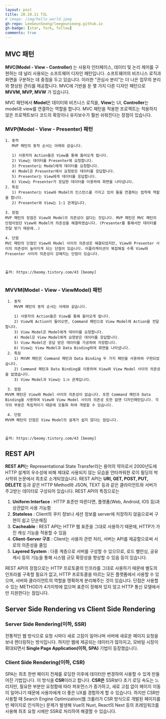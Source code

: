 ```yaml
---
layout: post
title: 20.10.11 TIL
# image: /img/hello_world.jpeg
gh-repo: LeeGeunSeong/leegeunseong.github.io
gh-badge: [star, fork, follow]
comments: true
---
```


## MVC 패턴

 **MVC(Model - View - Controller)** 는 사용자 인터페이스, 데이터 및 논리 제어를 구현하는 데 널리 사용되는 소프트웨어 디자인 패턴입니다. 소프트웨어의 비즈니스 로직과 화면을 구분하는 데 중점을 두고 있습니다. 이러한 "관심사 분리"는 더 나은 업무의 분리와 향상된 관리를 제공합니다. MVC에 기반을 둔 몇 가지 다른 디자인 패턴으로 **MVVM, MVP, MVW** 가 있습니다.

 MVC 패턴에서 **Model**은 데이터와 비즈니스 로직을, **View**는 UI, **Controller**는 model과 view를 연결하는 역할을 합니다. MVC 패턴을 적용한 프로젝트는 적용하지 않은 프로젝트보다 코드의 확장이나 유지보수가 훨씬 쉬워진다는 장점이 있습니다.
 
 ### MVP(Model - View - Presenter) 패턴
 ```
 1. 동작
	MVP 패턴의 동작 순서는 아래와 같습니다.

	1) 사용자의 Action들은 View를 통해 들어오게 됩니다.
	2) View는 데이터를 Presenter에 요청합니다.
	3) Presenter는 Model에게 데이터를 요청합니다.
	4) Model은 Presenter에서 요청받은 데이터를 응답합니다.
	5) Presenter는 View에게 데이터를 응답합니다.
	6) View는 Presenter가 응답한 데이터를 이용하여 화면을 나타냅니다.
 2. 특징
	1) Presenter는 View와 Model의 인스턴스를 가지고 있어 둘을 연결하는 접착제 역할을 합니다.
	2) Presenter와 View는 1:1 관계입니다.

 3. 장점
MVP 패턴의 장점은 View와 Model의 의존성이 없다는 것입니다. MVP 패턴은 MVC 패턴의 단점이었던 View와 Model의 의존성을 해결하였습니다. (Presenter를 통해서만 데이터를 전달 받기 때문에..)

 4. 단점
MVC 패턴의 단점인 View와 Model 사이의 의존성은 해결되었지만, View와 Presenter 사이의 의존성이 높아지게 되는 단점이 있습니다. 어플리케이션이 복잡해질 수록 View와 Presenter 사이의 의존성이 강해지는 단점이 있습니다.



출처: https://beomy.tistory.com/43 [beomy]
 	
```
### MVVM(Model - View - ViewModel) 패턴
```
 1. 동작
	MVVM 패턴의 동작 순서는 아래와 같습니다.

	1) 사용자의 Action들은 View를 통해 들어오게 됩니다.
	2) View에 Action이 들어오면, Command 패턴으로 View Model에 Action을 전달합니다.
	3) View Model은 Model에게 데이터를 요청합니다.
	4) Model은 View Model에게 요청받은 데이터를 응답합니다.
	5) View Model은 응답 받은 데이터를 가공하여 저장합니다.
	6) View는 View Model과 Data Binding하여 화면을 나타냅니다.
 2. 특징
	1) MVVM 패턴은 Command 패턴과 Data Binding 두 가지 패턴을 사용하여 구현되었습니다.
	2) Command 패턴과 Data Binding을 이용하여 View와 View Model 사이의 의존성을 없앴습니다.
	3) View Model과 View는 1:n 관계입니다.

 3. 장점
MVVM 패턴은 View와 Model 사이의 의존성이 없습니다. 또한 Command 패턴과 Data Binding을 사용하여 View와 View Model 사이의 의존성 또한 없앤 디자인패턴입니다. 각각의 부분은 독립적이기 때문에 모듈화 하여 개발할 수 있습니다.

 4. 단점
MVVM 패턴의 단점은 View Model의 설계가 쉽지 않다는 점입니다.



출처: https://beomy.tistory.com/43 [beomy]
```
## REST API
 **REST API**는 Representational State Transfer라는 용어의 약자로서 2000년도에 HTTP 설계의 우수성에 비해 제대로 사용되지 않는 모습을 안타까워한 로이 필딩의 박사학위 논문에서 최초로 소개되었습니다. REST API는 **URI, GET, POST, PUT, DELETE** 등과 같은 HTTP Method와 JSON, TEXT 등과 같은 클라이언트와 서버가 주고받는 데이터로 구성되어 있습니다. 
 REST API의 특징으로는 
1. **Uniform Interface** : HTTP 표준만 따른다면, 플랫폼(Web, Android, IOS 등)과 상관없이 사용 가능함
2. **Stateless** : Client의 쿠키 정보나 세션 정보를 server에 저장하지 않음으로써 구현이 쉽고 단순해짐
3. **Cacheable** : REST API는 HTTP 웹 표준을 그대로 사용하기 때문에, HTTP가 가진 캐싱 기능을 적용할 수 있음
4. **Client-Server 구조** : Client는 사용자 관련 처리, 서버는 API를 제공함으로써 서로의 의존성을 줄임
5. **Layered System** : 다중 계층으로 서버를 구성할 수 있으므로, 로드 밸런싱, 공유 캐시 등의 기능을 통해 시스템 규모 확장성을 향상할 수 있음
등이 있습니다.

 REST API의 장점으로는 HTTP 프로토콜의 인프라를 그대로 사용하기 때문에 별도의 인프라를 구축할 필요가 없고, HTTP 프로토콜을 따르는 모든 플랫폼에서 사용할 수 있으며, 서버와 클라이언트의 역할을 명확하게 분리해주는  것이 있습니다. 단점은 사용할 수 있는 METHOD가 4가지밖에 없으며 표준이 정해져 있지 않고 HTTP 통신 모델에서만 지원한다는 점입니다.

## Server Side Rendering vs Client Side Rendering
### Server Side Rendering(이하, SSR)
  전통적인 웹 방식으로 요청 시마다 새로 고침이 일어나며 서버에 새로운 페이지 요청을 보내 렌더링하는 방식입니다. 하지만 웹에 제공되는 데이터가 많아지고, 모바일 시장이 확대되면서 **Single Page Application(이하, SPA)** 기법이 등장했습니다.

### Client Side Rendering(이하, CSR)
 SPA는 최초 한번 페이지 전체를 로딩한 이후에 데이터만 변경하여 사용할 수 있게 만들어진 기법입니다. 이 방식을 **CSR**이라고 합니다. **CSR은** SSR보다 초기 로딩 속도는 느리지만, 필요한 부분만 요청함에 따라 퍼포먼스가 증가하고, 새로 고침 없이 페이지 이동이 일어나기 때문에 사용자에게 더 좋은 UX를 경험하게 할 수 있습니다. 하지만 CSR만 사용할 때 Search Engine Optimization(웹 크롤러가 CSR 방식으로 개발된 페이지를 빈 페이지로 인식하는) 문제가 발생해 Vue의 Nuxt, React의 Next 등의 프레임워크를 사용해 최초 요청 시에만 SSR로 처리하여 해결할 수 있습니다.